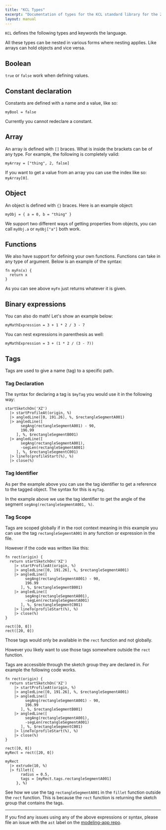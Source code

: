 ```yaml
---
title: "KCL Types"
excerpt: "Documentation of types for the KCL standard library for the Zoo Modeling App."
layout: manual
---
```


`KCL` defines the following types and keywords the language.

All these types can be nested in various forms where nesting applies. Like
arrays can hold objects and vice versa.

## Boolean

`true` or `false` work when defining values.

## Constant declaration

Constants are defined with a name and a value, like so:

```
myBool = false
```

Currently you cannot redeclare a constant.

## Array

An array is defined with `[]` braces. What is inside the brackets can
be of any type. For example, the following is completely valid:

```
myArray = ["thing", 2, false]
```

If you want to get a value from an array you can use the index like so:
`myArray[0]`.


## Object

An object is defined with `{}` braces. Here is an example object:

```
myObj = { a = 0, b = "thing" }
```

We support two different ways of getting properties from objects, you can call
`myObj.a` or `myObj["a"]` both work.


## Functions

We also have support for defining your own functions. Functions can take in any
type of argument. Below is an example of the syntax:

```
fn myFn(x) {
  return x
}
```

As you can see above `myFn` just returns whatever it is given.


## Binary expressions

You can also do math! Let's show an example below:

```
myMathExpression = 3 + 1 * 2 / 3 - 7
```

You can nest expressions in parenthesis as well:

```
myMathExpression = 3 + (1 * 2 / (3 - 7))
```

## Tags

Tags are used to give a name (tag) to a specific path.

### Tag Declaration

The syntax for declaring a tag is `$myTag` you would use it in the following
way:

```
startSketchOn('XZ')
  |> startProfileAt(origin, %)
  |> angledLine([0, 191.26], %, $rectangleSegmentA001)
  |> angledLine([
       segAng(rectangleSegmentA001) - 90,
       196.99
     ], %, $rectangleSegmentB001)
  |> angledLine([
       segAng(rectangleSegmentA001),
       -segLen(rectangleSegmentA001)
     ], %, $rectangleSegmentC001)
  |> lineTo(profileStart(%), %)
  |> close(%)
```

### Tag Identifier

As per the example above you can use the tag identifier to get a reference to the 
tagged object. The syntax for this is `myTag`.

In the example above we use the tag identifier to get the angle of the segment
`segAng(rectangleSegmentA001, %)`.


### Tag Scope

Tags are scoped globally if in the root context meaning in this example you can 
use the tag `rectangleSegmentA001` in any function or expression in the file.

However if the code was written like this:

```
fn rect(origin) {
  return startSketchOn('XZ')
    |> startProfileAt(origin, %)
    |> angledLine([0, 191.26], %, $rectangleSegmentA001)
    |> angledLine([
         segAng(rectangleSegmentA001) - 90,
         196.99
       ], %, $rectangleSegmentB001)
    |> angledLine([
         segAng(rectangleSegmentA001),
         -segLen(rectangleSegmentA001)
       ], %, $rectangleSegmentC001)
    |> lineTo(profileStart(%), %)
    |> close(%)
}

rect([0, 0])
rect([20, 0])
``` 

Those tags would only be available in the `rect` function and not globally.

However you likely want to use those tags somewhere outside the `rect` function.

Tags are accessible through the sketch group they are declared in.
For example the following code works.

```
fn rect(origin) {
  return startSketchOn('XZ')
    |> startProfileAt(origin, %)
    |> angledLine([0, 191.26], %, $rectangleSegmentA001)
    |> angledLine([
         segAng(rectangleSegmentA001) - 90,
         196.99
       ], %, $rectangleSegmentB001)
    |> angledLine([
         segAng(rectangleSegmentA001),
         -segLen(rectangleSegmentA001)
       ], %, $rectangleSegmentC001)
    |> lineTo(profileStart(%), %)
    |> close(%)
}

rect([0, 0])
myRect = rect([20, 0])

myRect
  |> extrude(10, %)
  |> fillet({
       radius = 0.5,
       tags = [myRect.tags.rectangleSegmentA001]
     }, %)
```

See how we use the tag `rectangleSegmentA001` in the `fillet` function outside
the `rect` function. This is because the `rect` function is returning the
sketch group that contains the tags.


---

If you find any issues using any of the above expressions or syntax,
please file an issue with the `ast` label on the [modeling-app
repo](https://github.com/KittyCAD/modeling-app/issues/new).
